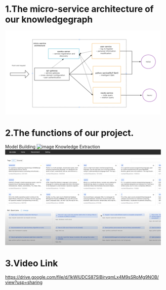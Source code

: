 # 1.The micro-service architecture of our knowledgegraph
![image](Pics/Micro-Service.png)

# 2.The functions of our project.
Model Building
![image](Pics/ModelBuilding.png)
Knowledge Extraction
![image](Pics/HomePage.png)

# 3.Video Link
https://drive.google.com/file/d/1kWlUDCS87SlBirvqmLx4M9sSRoMg9NOB/view?usp=sharing
